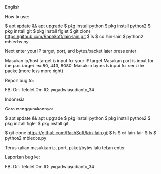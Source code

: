 English

How to use:

$ apt update && apt upgrade
$ pkg install python
$ pkg install python2
$ pkg install git
$ pkg install figlet
$ git clone https://github.com/RaphSoft/lain-lain.git
$ ls
$ cd lain-lain
$ python2 mbledos.py

Next enter your IP target, port, and bytes/packet later press enter

Masukan ip/host target is input for your IP target
Masukan port is input for the port target (ex:80, 443, 8080)
Masukan bytes is input for sent the packet(more less more right)

Report bug to:

FB: Om Telolet Om
IG: yogadwiayudianto_34

Indonesia

Cara menggunakannya:

$ apt update && apt upgrade
$ pkg install python
$ pkg install python2
$ pkg install figlet
$ pkg install git

$ git clone https://github.com/RaphSoft/lain-lain.git
$ ls
$ cd lain-lain
$ ls
$ python2 mbledos.py

Terus kalian masukkan ip, port,
 paket/bytes lalu tekan enter

Laporkan bug ke:

FB: Om Telolet Om
IG: yogadwiayudianto_34



